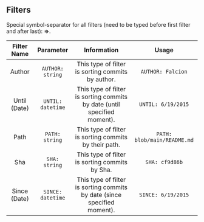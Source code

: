 ## Filters

Special symbol-separator for all filters (need to be typed before first filter and after last): **⇒**.

| Filter Name | Parameter | Information | Usage |
| :---------: | :-------: | :---------: | :---: |
| Author | ``AUTHOR: string`` | This type of filter is sorting commits by author. | ``AUTHOR: Falcion`` |
| Until (Date) | ``UNTIL: datetime`` | This type of filter is sorting commits by date (until specified moment). | ``UNTIL: 6/19/2015`` |
| Path | ``PATH: string`` | This type of filter is sorting commits by their path. | ``PATH: blob/main/README.md`` |
| Sha | ``SHA: string`` | This type of filter is sorting commits by Sha. | ``SHA: cf9d86b`` |
| Since (Date) | ``SINCE: datetime`` | This type of filter is sorting commits by date (since specified moment). | ``SINCE: 6/19/2015`` |

